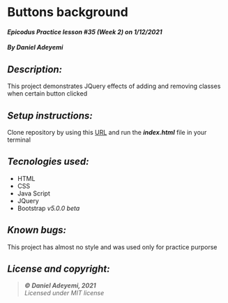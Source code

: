 # Buttons background
#### *Epicodus Practice lesson #35 (Week 2) on 1/12/2021*
***By Daniel Adeyemi***

## *Description:*
This project demonstrates JQuery effects of adding and removing classes when certain button clicked

## *Setup instructions:*
Clone repository by using this [URL](https://github.com/DanielAdeyemi/Epicodus_1_12_practice2) and run the ***index.html*** file in your terminal

## *Tecnologies used:*
* HTML
* CSS
* Java Script
* JQuery
* Bootstrap *v5.0.0 beta*

## *Known bugs:*
This project has almost no style and was used only for practice purporse

## *License and copyright:*

> ***© Daniel Adeyemi, 2021***   
> *Licensed under MIT license*